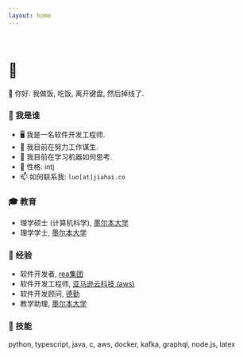 ```yaml
---
layout: home
---
```


<br/>

# 🐷

👋 你好. 我做饭, 吃饭, 离开键盘, 然后掉线了.

### 🤔 我是谁

- 🖥️ 我是一名软件开发工程师.
- 🔭 我目前在努力工作谋生.
- 🌱 我目前在学习机器如何思考.
- 🤔 性格: intj
- 📫 如何联系我: `luo[at]jiahai.co`

### 🎓 教育

- 理学硕士 (计算机科学), [墨尔本大学](https://www.unimelb.edu.au/)
- 理学学士, [墨尔本大学](https://www.unimelb.edu.au/)

### 🏢 经验

- 软件开发者, [rea集团](https://www.rea-group.com/)
- 软件开发工程师, [亚马逊云科技 (aws)](https://aws.amazon.com/)
- 软件开发顾问, [德勤](https://www.deloitte.com/)
- 教学助理, [墨尔本大学](https://www.unimelb.edu.au/)

### 🚀 技能

python, typescript, java, c, aws, docker, kafka, graphql, node.js, latex
